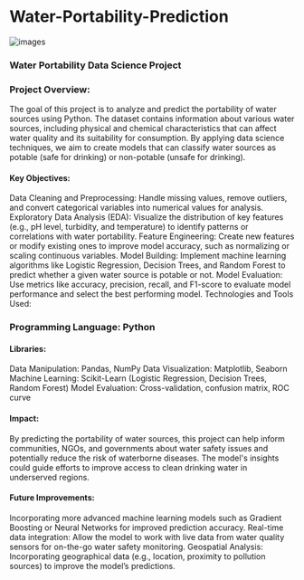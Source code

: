 # Water-Portability-Prediction



![images](https://github.com/user-attachments/assets/82974dcd-24f0-4998-82cd-f9f816a6de7a)


### Water Portability Data Science Project
### Project Overview:

The goal of this project is to analyze and predict the portability of water sources using Python. The dataset contains information about various water sources, including physical and chemical characteristics that can affect water quality and its suitability for consumption. By applying data science techniques, we aim to create models that can classify water sources as potable (safe for drinking) or non-potable (unsafe for drinking).

#### Key Objectives:

Data Cleaning and Preprocessing: Handle missing values, remove outliers, and convert categorical variables into numerical values for analysis.
Exploratory Data Analysis (EDA): Visualize the distribution of key features (e.g., pH level, turbidity, and temperature) to identify patterns or correlations with water portability.
Feature Engineering: Create new features or modify existing ones to improve model accuracy, such as normalizing or scaling continuous variables.
Model Building: Implement machine learning algorithms like Logistic Regression, Decision Trees, and Random Forest to predict whether a given water source is potable or not.
Model Evaluation: Use metrics like accuracy, precision, recall, and F1-score to evaluate model performance and select the best performing model.
Technologies and Tools Used:

### Programming Language: Python
#### Libraries:
Data Manipulation: Pandas, NumPy
Data Visualization: Matplotlib, Seaborn
Machine Learning: Scikit-Learn (Logistic Regression, Decision Trees, Random Forest)
Model Evaluation: Cross-validation, confusion matrix, ROC curve

#### Impact:

By predicting the portability of water sources, this project can help inform communities, NGOs, and governments about water safety issues and potentially reduce the risk of waterborne diseases. The model's insights could guide efforts to improve access to clean drinking water in underserved regions.

#### Future Improvements:

Incorporating more advanced machine learning models such as Gradient Boosting or Neural Networks for improved prediction accuracy.
Real-time data integration: Allow the model to work with live data from water quality sensors for on-the-go water safety monitoring.
Geospatial Analysis: Incorporating geographical data (e.g., location, proximity to pollution sources) to improve the model’s predictions.
